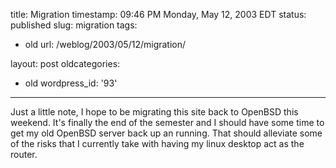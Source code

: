 title: Migration
timestamp: 09:46 PM Monday, May 12, 2003 EDT
status: published
slug: migration
tags:
- old
url: /weblog/2003/05/12/migration/

layout: post
oldcategories:
- old
wordpress_id: '93'

---

Just a little note, I hope to be migrating this site back to OpenBSD this weekend.  It's finally the end of the semester and I should have some time to get my old OpenBSD server back up an running.  That should alleviate some of the risks that I currently take with having my linux desktop act as the router.


